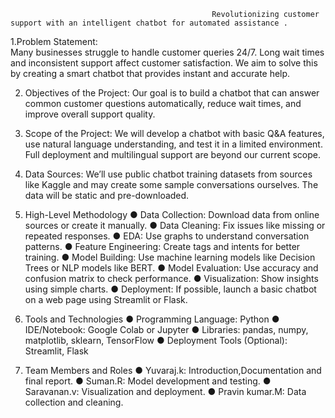                                                  Revolutionizing customer support with an intelligent chatbot for automated assistance .

1.Problem Statement:         
                        Many businesses struggle to handle customer queries 24/7. Long wait times and inconsistent support affect customer satisfaction. We aim to solve this by creating a smart chatbot that provides instant and accurate help.          
                                                                                                                                                                                                                                    
2. Objectives of the Project:
                         Our goal is to build a chatbot that can answer common customer questions automatically, reduce wait times, and improve overall support quality.

3. Scope of the Project:
                           We will develop a chatbot with basic Q&A features, use natural language understanding, and test it in a limited environment. Full deployment and multilingual support are beyond our current scope.

4. Data Sources:
                           We’ll use public chatbot training datasets from sources like Kaggle and may create some sample conversations ourselves. The data will be static and pre-downloaded.




5. High-Level Methodology
●	Data Collection: Download data from online sources or create it manually.
●	Data Cleaning: Fix issues like missing or repeated responses.
●	EDA: Use graphs to understand conversation patterns.
●	Feature Engineering: Create tags and intents for better training.
●	Model Building: Use machine learning models like Decision Trees or NLP models like BERT.
●	Model Evaluation: Use accuracy and confusion matrix to check performance.
●	Visualization: Show insights using simple charts.
●	Deployment: If possible, launch a basic chatbot on a web page using Streamlit or Flask.

6. Tools and Technologies
●	Programming Language: Python
●	IDE/Notebook: Google Colab or Jupyter
●	Libraries: pandas, numpy, matplotlib, sklearn, TensorFlow
●	Deployment Tools (Optional): Streamlit, Flask

7. Team Members and Roles
●	Yuvaraj.k: Introduction,Documentation and final report.
●	Suman.R: Model development and testing.
●	Saravanan.v: Visualization and deployment.
●	Pravin kumar.M: Data collection and cleaning.

